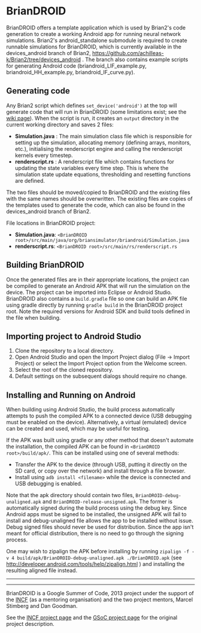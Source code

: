 BrianDROID
==========

BrianDROID offers a template application which is used by Brian2's code generation to create a working Android app for running neural network simulations.
Brian2's android\_standalone submodule is required to create runnable simulations for BrianDROID, which is currently available in the devices\_android branch of Brian2, https://github.com/achilleas-k/Brian2/tree/devices_android .
The branch also contains example scripts for generating Android code (briandroid\_LIF\_example.py, briandroid\_HH\_example.py, briandroid\_IF\_curve.py).

Generating code
--------------
Any Brian2 script which defines ``set_device('android')`` at the top will generate code that will run in BrianDROID (some limitations exist; see the [wiki page](https://github.com/achilleas-k/BrianDROID/wiki/Limitations)).
When the script is run, it creates an ``output`` directory in the current working directory and saves 2 files:

- **Simulation.java** : The main simulation class file which is responsible for setting up the simulation, allocating memory (defining arrays, monitors, etc.), initialising the renderscript engine and calling the renderscript kernels every timestep.
- **renderscript.rs** : A renderscript file which contains functions for updating the state variables every time step. This is where the simulation state update equations, thresholding and resetting functions are defined.

The two files should be moved/copied to BrianDROID and the existing files with the same names should be overwritten.
The existing files are copies of the templates used to generate the code, which can also be found in the devices\_android branch of Brian2.

File locations in BrianDROID project:

- **Simulation.java**: `<BrianDROID root>/src/main/java/org/briansimulator/briandroid/Simulation.java`
- **renderscript.rs**: `<BrianDROID root>/src/main/rs/renderscript.rs`

Building BrianDROID
-------------------
Once the generated files are in their appropriate locations, the project can be compiled to generate an Android APK that will run the simulation on the device.
The project can be imported into Eclipse or Android Studio.
BrianDROID also contains a ``build.gradle`` file so one can build an APK file using gradle directly by running ``gradle build`` in the BrianDROID project root.
Note the required versions for Android SDK and build tools defined in the file when building.

Importing project to Android Studio
-----------------------------------
1. Clone the repository to a local directory.
2. Open Android Studio and open the Import Project dialog (File -> Import Project) or select the Import Project option from the Welcome screen.
3. Select the root of the cloned repository.
4. Default settings on the subsequent dialogs should require no change.

Installing and Running on Android
---------------------------------
When building using Android Studio, the build process automatically attempts to push the compiled APK to a connected device (USB debugging must be enabled on the device).
Alternatively, a virtual (emulated) device can be created and used, which may be useful for testing.

If the APK was built using gradle or any other method that doesn't automate the installation, the compiled APK can be found in `<BrianDROID root>/build/apk/`.
This can be installed using one of several methods:

- Transfer the APK to the device (through USB, putting it directly on the SD card, or copy over the network) and install through a file browser.
- Install using ``adb install <filename>`` while the device is connected and USB debugging is enabled.

Note that the apk directory should contain two files, ``BrianDROID-debug-unaligned.apk`` and ``BrianDROID-release-unsigned.apk``.
The former is automatically signed during the build process using the debug key.
Since Android apps must be signed to be installed, the unsigned APK will fail to install and debug-unaligned file allows the app to be installed without issue.
Debug signed files should never be used for distribution.
Since the app isn't meant for official distribution, there is no need to go through the signing process.

One may wish to zipalign the APK before installing by running ``zipalign -f -v 4 build/apk/BrianDROID-debug-unaligned.apk ./BrianDROID.apk`` (see http://developer.android.com/tools/help/zipalign.html ) and installing the resulting aligned file instead.


--------
--------
BrianDROID is a Google Summer of Code, 2013 project under the support of the [INCF](http://www.incf.org/) (as a mentoring organisation) and the two project mentors, Marcel Stimberg and Dan Goodman.

See the [INCF project page](http://www.incf.org/gsoc/2013/briandroid-neural-simulation-on-mobile-devices) and the [GSoC project page](http://www.google-melange.com/gsoc/project/google/gsoc2013/achilleask/24002) for the original project description.



